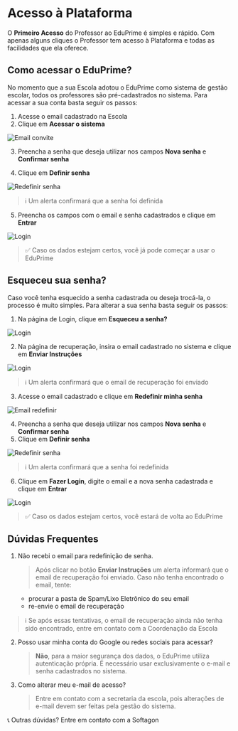 # Acesso à Plataforma

O **Primeiro Acesso** do Professor ao EduPrime é simples e rápido. Com apenas alguns cliques o Professor tem acesso à Plataforma e todas as facilidades que ela oferece.

## Como acessar o EduPrime?

No momento que a sua Escola adotou o EduPrime como sistema de gestão escolar, todos os professores são pré-cadastrados no sistema.
Para acessar a sua conta basta seguir os passos:

1. Acesse o email cadastrado na Escola
2. Clique em **Acessar o sistema**

![Email convite](/email-primeiro-acesso.png)

3. Preencha a senha que deseja utilizar nos campos **Nova senha** e **Confirmar senha**

4. Clique em **Definir senha**

![Redefinir senha](/tela-redefinir-senha.png)

 > ℹ️ Um alerta confirmará que a senha foi definida
5. Preencha os campos com o email e senha cadastrados e clique em **Entrar**

![Login](/tela-login.png)

 > ✅ Caso os dados estejam certos, você já pode começar a usar o EduPrime

## Esqueceu sua senha?

Caso você tenha esquecido a senha cadastrada ou deseja trocá-la, o processo é muito simples.
Para alterar a sua senha basta seguir os passos:

1. Na página de Login, clique em **Esqueceu a senha?**

![Login](/tela-login.png)

2. Na página de recuperação, insira o email cadastrado no sistema e clique em **Enviar Instruções**

![Login](/tela-email.png)

 > ℹ️ Um alerta confirmará que o email de recuperação foi enviado
3. Acesse o email cadastrado e clique em **Redefinir minha senha**

![Email redefinir](/email-recuperar-senha.png)

4. Preencha a senha que deseja utilizar nos campos **Nova senha** e **Confirmar senha**
5. Clique em **Definir senha**

![Redefinir senha](/tela-redefinir-senha.png)

 > ℹ️ Um alerta confirmará que a senha foi redefinida
6. Clique em **Fazer Login**, digite o email e a nova senha cadastrada e clique em **Entrar**

![Login](/tela-login.png)

 > ✅ Caso os dados estejam certos, você estará de volta ao EduPrime

 ## Dúvidas Frequentes

 1. Não recebi o email para redefinição de senha.
    
    > Após clicar no botão **Enviar Instruções** um alerta informará que o email de recuperação foi enviado.
    Caso não tenha encontrado o email, tente:
    - procurar a pasta de Spam/Lixo Eletrônico do seu email
    - re-envie o email de recuperação

> ℹ️ Se após essas tentativas, o email de recuperação ainda não tenha sido encontrado, entre em contato com a Coordenação da Escola

2. Posso usar minha conta do Google ou redes sociais para acessar?

    > **Não**, para a maior segurança dos dados, o EduPrime utiliza autenticação própria. É necessário usar exclusivamente o e-mail e senha cadastrados no sistema.

3. Como alterar meu e-mail de acesso?

    > Entre em contato com a secretaria da escola, pois alterações de e-mail devem ser feitas pela gestão do sistema.

📞 Outras dúvidas? Entre em contato com a Softagon